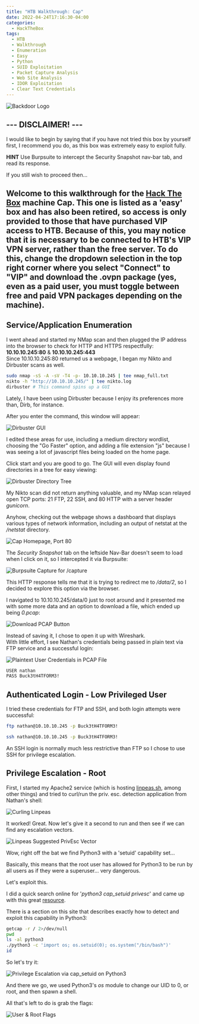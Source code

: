 ```yaml
---
title: "HTB Walkthrough: Cap"
date: 2022-04-24T17:16:30-04:00
categories:
  - HackTheBox
tags:
  - HTB
  - Walkthrough
  - Enumeration
  - Easy
  - Python
  - SUID Exploitation
  - Packet Capture Analysis
  - Web Site Analysis
  - IDOR Exploitation
  - Clear Text Credentials
---
```


![Backdoor Logo](/assets/images/HTB/cap/cap.jpg)

## --- DISCLAIMER! ---
I would like to begin by saying that if you have not tried this box by yourself first, I recommend you do, as this box was extremely easy to exploit fully.  

**HINT** Use Burpsuite to intercept the Security Snapshot nav-bar tab, and read its response.  

If you still wish to proceed then...  

**Welcome** to this walkthrough for the [Hack The Box](https://www.hackthebox.com/) machine Cap. This one is listed as a 'easy' box and has also been retired, so access is only provided to those that have purchased VIP access to HTB.
Because of this, you may notice that it is necessary to be connected to HTB's VIP VPN server, rather than the free server. To do this, change the dropdown selection in the top right corner where you select "Connect"
to "VIP" and download the .ovpn package (yes, even as a paid user, you must toggle between free and paid VPN packages depending on the machine).
---
## Service/Application Enumeration

I went ahead and started my NMap scan and then plugged the IP address into the browser to check for HTTP and HTTPS respectfully: **10.10.10.245:80** & **10.10.10.245:443**  
Since 10.10.10.245:80 returned us a webpage, I began my Nikto and Dirbuster scans as well.

```bash
sudo nmap -sS -A -sV -T4 -p- 10.10.10.245 | tee nmap_full.txt
nikto -h "http://10.10.10.245/" | tee nikto.log 
dirbuster # This command spins up a GUI
```

Lately, I have been using Dirbuster because I enjoy its preferences more than, Dirb, for instance.  

After you enter the command, this window will appear:  

![Dirbuster GUI](/assets/images/HTB/cap/dirbuster.jpg)

I edited these areas for use, including a medium directory wordlist, choosing the "Go Faster" option, and adding a file extension "js" because I was seeing a lot of javascript files being loaded on the home page.  

Click start and you are good to go. The GUI will even display found directories in a tree for easy viewing:  

![Dirbuster Directory Tree](/assets/images/HTB/cap/dirbuster-tree.jpg)

My Nikto scan did not return anything valuable, and my NMap scan relayed open TCP ports: 21 FTP, 22 SSH, and 80 HTTP with a server header *gunicorn*.  

Anyhow, checking out the webpage shows a dashboard that displays various types of network information, including an output of netstat at the */netstat* directory.  

![Cap Homepage, Port 80](/assets/images/HTB/cap/homepage.jpg)

The *Security Snapshot* tab on the leftside Nav-Bar doesn't seem to load when I click on it, so I intercepted it via Burpsuite:  

![Burpsuite Capture for /capture](/assets/images/HTB/cap/burp-data.jpg)

This HTTP response tells me that it is trying to redirect me to */data/2*, so I decided to explore this option via the browser.  

I navigated to 10.10.10.245/data/0 just to root around and it presented me with some more data and an option to download a file, which ended up being *0.pcap*:  

![Download PCAP Button](/assets/images/HTB/cap/download-pcap.jpg)

Instead of saving it, I chose to open it up with Wireshark.  
With little effort, I see Nathan's credentials being passed in plain text via FTP service and a successful login:

![Plaintext User Credentials in PCAP File](/assets/images/HTB/cap/creds.jpg)

```bash
USER nathan
PASS Buck3tH4TFORM3!
```

## Authenticated Login - Low Privileged User

I tried these credentials for FTP and SSH, and both login attempts were successful:  

```bash
ftp nathan@10.10.10.245 -p Buck3tH4TFORM3!

ssh nathan@10.10.10.245 -p Buck3tH4TFORM3!
```

An SSH login is normally much less restrictive than FTP so I chose to use SSH for privilege escalation.

## Privilege Escalation - Root

First, I started my Apache2 service (which is hosting [linpeas.sh](https://github.com/carlospolop/PEASS-ng/releases), among other things) and tried to curl/run the priv. esc. detection application from Nathan's shell:  

![Curling Linpeas](/assets/images/HTB/cap/curl-peas.jpg)

It worked! Great. Now let's give it a second to run and then see if we can find any escalation vectors.  

![Linpeas Suggested PrivEsc Vector](/assets/images/HTB/cap/linpeas.jpg)

Wow, right off the bat we find Python3 with a 'setuid' capability set...  

Basically, this means that the root user has allowed for Python3 to be run by all users as if they were a superuser... very dangerous.  

Let's exploit this.  

I did a quick search online for '*python3 cap_setuid privesc*' and came up with this great [resource](https://www.hackingarticles.in/linux-privilege-escalation-using-capabilities/).  

There is a section on this site that describes exactly how to detect and exploit this capability in Python3:  

```bash
getcap -r / 2>/dev/null
pwd
ls -al python3
./python3 -c 'import os; os.setuid(0); os.system("/bin/bash")'
id
```

So let's try it:  

![Privilege Escalation via cap_setuid on Python3](/assets/images/HTB/cap/root.jpg)

And there we go, we used Python3's *os* module to change our UID to 0, or root, and then spawn a shell. 

All that's left to do is grab the flags:  

![User & Root Flags](/assets/images/HTB/cap/flags.jpg)
